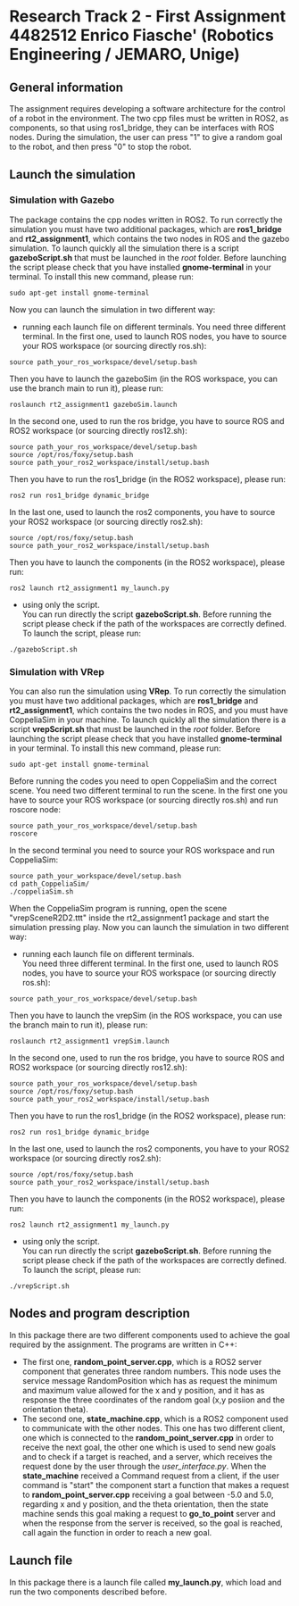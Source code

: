 # Research Track 2 - First Assignment 4482512 Enrico Fiasche' (Robotics Engineering / JEMARO, Unige)

## General information
The assignment requires developing a software architecture for the control of a robot in the environment. The two cpp
files must be written in ROS2, as components, so that using ros1_bridge, they can be interfaces with ROS nodes.
During the simulation, the user can press "1" to give a random goal to the robot, and then press "0" to stop the robot.

## Launch the simulation
### Simulation with Gazebo
The package contains the cpp nodes written in ROS2. To run correctly the simulation you must have two additional 
packages, which are **ros1_bridge** and **rt2_assignment1**, which contains the two nodes in ROS and the gazebo 
simulation.
To launch quickly all the simulation there is a script **gazeboScript.sh** that must be launched in the _root_ folder.
Before launching the script please check that you have installed **gnome-terminal** in your terminal. To install this
new command, please run:
```
sudo apt-get install gnome-terminal
```
Now you can launch the simulation in two different way:
- running each launch file on different terminals. You need three different terminal.
In the first one, used to launch ROS nodes, you have to source your ROS workspace (or sourcing directly ros.sh):
```
source path_your_ros_workspace/devel/setup.bash
```
Then you have to launch the gazeboSim (in the ROS workspace, you can use the branch main to run it), please run:
```
roslaunch rt2_assignment1 gazeboSim.launch
```
In the second one, used to run the ros bridge, you have to source ROS and ROS2 workspace (or sourcing directly ros12.sh):
```
source path_your_ros_workspace/devel/setup.bash
source /opt/ros/foxy/setup.bash
source path_your_ros2_workspace/install/setup.bash
```
Then you have to run the ros1_bridge (in the ROS2 workspace), please run:
```
ros2 run ros1_bridge dynamic_bridge
```
In the last one, used to launch the ros2 components, you have to source your ROS2 workspace (or sourcing directly ros2.sh):
```
source /opt/ros/foxy/setup.bash
source path_your_ros2_workspace/install/setup.bash
```
Then you have to launch the components (in the ROS2 workspace), please run:
```
ros2 launch rt2_assignment1 my_launch.py
```
- using only the script. <br/> You can run directly the script **gazeboScript.sh**. Before running the script please
check if the path of the workspaces are correctly defined. To launch the script, please run:
```
./gazeboScript.sh
```

### Simulation with VRep
You can also run the simulation using **VRep**. To run correctly the simulation you must have two additional 
packages, which are **ros1_bridge** and **rt2_assignment1**, which contains the two nodes in ROS, and you must have 
CoppeliaSim in your machine.
To launch quickly all the simulation there is a script **vrepScript.sh** that must be launched in the _root_ folder.
Before launching the script please check that you have installed **gnome-terminal** in your terminal. To install this
new command, please run:
```
sudo apt-get install gnome-terminal
```
Before running the codes you need to open CoppeliaSim and the correct scene. You need two different terminal to run 
the scene. In the first one you have to source your ROS workspace (or sourcing directly ros.sh) and run roscore node:
```
source path_your_ros_workspace/devel/setup.bash
roscore
```
In the second terminal you need to source your ROS workspace and run CoppeliaSim:
```
source path_your_workspace/devel/setup.bash
cd path_CoppeliaSim/
./coppeliaSim.sh
```
When the CoppeliaSim program is running, open the scene "vrepSceneR2D2.ttt" inside the rt2_assignment1 package and 
start the simulation pressing play.
Now you can launch the simulation in two different way:
- running each launch file on different terminals. <br/> You need three different terminal.
In the first one, used to launch ROS nodes, you have to source your ROS workspace (or sourcing directly ros.sh):
```
source path_your_ros_workspace/devel/setup.bash
```
Then you have to launch the vrepSim (in the ROS workspace, you can use the branch main to run it), please run:
```
roslaunch rt2_assignment1 vrepSim.launch
```
In the second one, used to run the ros bridge, you have to source ROS and ROS2 workspace (or sourcing directly ros12.sh):
```
source path_your_ros_workspace/devel/setup.bash
source /opt/ros/foxy/setup.bash
source path_your_ros2_workspace/install/setup.bash
```
Then you have to run the ros1_bridge (in the ROS2 workspace), please run:
```
ros2 run ros1_bridge dynamic_bridge
```
In the last one, used to launch the ros2 components, you have to your ROS2 workspace (or sourcing directly ros2.sh):
```
source /opt/ros/foxy/setup.bash
source path_your_ros2_workspace/install/setup.bash
```
Then you have to launch the components (in the ROS2 workspace), please run:
```
ros2 launch rt2_assignment1 my_launch.py
```
- using only the script. <br/> You can run directly the script **gazeboScript.sh**. Before running the script please
check if the path of the workspaces are correctly defined. To launch the script, please run:
```
./vrepScript.sh
```

## Nodes and program description
In this package there are two different components used to achieve the goal required by the assignment. The programs
are written in C++:
- The first one, **random_point_server.cpp**, which is a ROS2 server component that generates three random numbers.
This node uses the service message RandomPosition which has as request the minimum and maximum value allowed for the
x and y position, and it has as response the three coordinates of the random goal (x,y posiion and the orientation theta).
- The second one, **state_machine.cpp**, which is a ROS2 component used to communicate with the other nodes. This one has
two different client, one which is connected to the **random_point_server.cpp** in order to receive the next goal,
the other one which is used to send new goals and to check if a target is reached, and a server, which
receives the request done by the user through the _user\_interface.py_. When the **state_machine** received a Command
request from a client, if the user command is "start" the component start a function that makes a request to
**random_point_server.cpp** receiving a goal between -5.0 and 5.0, regarding x and y position, and the theta orientation,
then the state machine sends this goal making a request to **go_to_point** server and when the response from the server
is received, so the goal is reached, call again the function in order to reach a new goal.

## Launch file
In this package there is a launch file called **my_launch.py**, which load and run the two components described before. 

